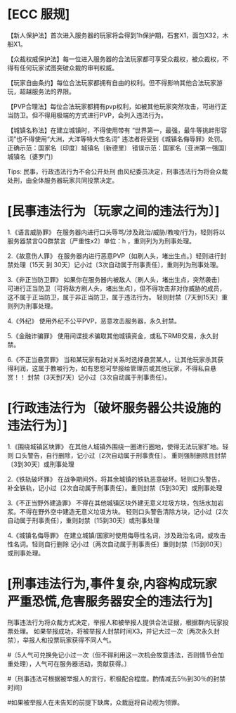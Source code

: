 # [ECC 服规]
【新人保护法】首次进入服务器的玩家将会得到1h保护期，石套X1，面包X32，木船X1。

【众裁权威保护法】每一位进入服务器的合法玩家都可享受众裁权，被众裁权，不得有任何玩家试图突破众裁的审判权威。

【玩家自由条约】每位合法玩家都拥有自由的权利。但不得影响其他合法玩家游玩，超越服务法的界限。

【PVP合理法】每位合法玩家都拥有pvp权利，如被其他玩家突然攻击，可进行正当防卫。但不得用极端的方式进行PVP，会列入违法行为。

【城镇名称法】在建立城镇时，不得使用带有 “世界第一，最强，最牛等挑衅形容词”也不得使用“大洲，大洋等特大性名词”
违法者将受到《城镇名侮辱罪》处罚。
正确示范：国家名〔印度〕城镇名〔新德里〕
错误示范：国家名〔亚洲第一强国〕城镇名〔婆罗门〕

Tips: 民事，行政违法行为不会公开处刑 由风纪委员决定，刑事违法行为将会众裁处刑，由全体服务器玩家共同投票决定。 

# [民事违法行为〔玩家之间的违法行为〕]

1.《语言威胁罪》
在服务器内进行口头辱骂/涉及政治/威胁/教唆/行为，轻则将以服务器禁言QQ群禁言〔严重性x2〕单位：h   ，重则列为为刑事处理。

2.《故意伤人罪》
在服务器内进行恶意PVP〔如刷人头，堵出生点。〕轻则进行封禁处理〔15天 到 30天〕记小过〔3次自动属于刑事责任〕，重则列为刑事处理。

3.《非正当防卫罪》
如果你在服务器内被敌人〔刷人头，堵出生点，突然袭击〕可进行正当防卫〔可将敌方刷人头，堵出生点〕，但不得攻击非对你威胁的成员，这不属于正当防卫，属于非正当防卫，属于违法行为。 轻则封禁〔7天到15天〕重则列为刑事处理。

4.《外纪》
使用外纪不公平PVP，恶意攻击服务器，永久封禁。

5.《金融诈骗罪》
使用间谍技术骗取其他城镇资金，或私下RMB交易，永久封禁。

6.《不正当悬赏罪》
当和某玩家有敌对关系时选择悬赏某人，让其他玩家杀其获得利润，这属于教唆行为，如有恩怨可举报给管理员或其他玩家，不得私自悬赏！！ 封禁〔3天到7天〕记小过〔3次自动属于刑事责任〕。

# [行政违法行为〔破坏服务器公共设施的违法行为〕]

1.《围绕城镇区块罪》
在其他人城镇外围绕一圈进行圈地，使得无法玩家扩地。轻则
口头警告，自行删除，记小过〔2次自动属于刑事责任〕。 重则强制删除且封禁〔3到30天〕或刑事处理

2.《铁轨破坏罪》
在战争期间外，将其余城镇的铁轨恶意破坏。轻则口头警告，补全铁轨，记小过〔2次自动属于刑事责任〕。重则封禁〔5到30天〕或刑事处理

3.《不正当野外建造罪》
不得在其他城镇区块外建无意义垃圾方块，包括水加岩浆。不得在野外空中建造无意义垃圾方块。 轻则口头警告清除方块，记小过〔2次自动属于刑事责任〕，重则封禁〔15到30天〕或刑事处理

4.《城镇名侮辱罪》
在建立城镇/国家时使用侮辱性名词，涉及政治名词，或攻击性名词。轻则自行删除 记小过〔两次自动属于刑事责任〕重则封禁〔15到60天〕或刑事处理。

# [刑事违法行为,事件复杂,内容构成玩家严重恐慌,危害服务器安全的违法行为]

刑事违法行为将众裁方式决定，举报人和被举报人提供合法证据，根据群内玩家投票处理。
如果举报成功，将被举报人封禁时间X3，并记大过一次〔两次永久封禁〕，举报人和投票玩家获得不同人气。

#〔5人气可兑换免记小过一次（但不得利用这一次机会故意违法，否则情节会加重处理），人气可在服务器活动，贡献获得。〕

#〔刑事违法可根据被举报人的言行，积极配合程度。酌情减去5％到30％的封禁时间〕

#如果被举报人在未告知的前提下缺席，众裁庭将自动视为领罪。 

